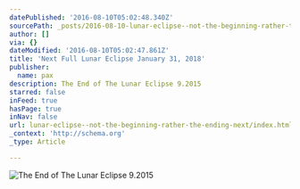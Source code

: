 ```yaml
---
datePublished: '2016-08-10T05:02:48.340Z'
sourcePath: _posts/2016-08-10-lunar-eclipse--not-the-beginning-rather-the-ending-next.md
author: []
via: {}
dateModified: '2016-08-10T05:02:47.861Z'
title: 'Next Full Lunar Eclipse January 31, 2018'
publisher:
  name: pax
description: The End of The Lunar Eclipse 9.2015
starred: false
inFeed: true
hasPage: true
inNav: false
url: lunar-eclipse--not-the-beginning-rather-the-ending-next/index.html
_context: 'http://schema.org'
_type: Article

---
```

![The End of The Lunar Eclipse 9.2015](https://the-grid-user-content.s3-us-west-2.amazonaws.com/cb3bf0cd-3814-4b47-bfa5-76d2acea19ee.jpg)
